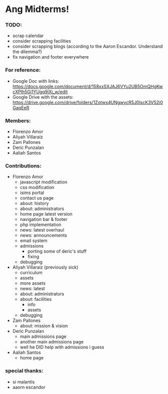 # Ang Midterms!

### TODO:
- scrap calendar
- consider scrapping facilities
- consider scrapping blogs (according to the Aaron Escandor. Understand the dilemma?)
- fix navigation and footer everywhere

### For reference:
- Google Doc with links: https://docs.google.com/document/d/158xxSXJAJ6VYu2UB5OmQHgKwcXPlh5Gi1YUgq9iXi_w/edit
- Google Drive with the assets: https://drive.google.com/drive/folders/1Zotws4UNgwycR5J0lscK3V52i0GaqEeR

### Members:
- Florenzo Amor
- Aliyah Villaraiz
- Zam Pallones
- Deric Punzalan
- Aaliah Santos

### Contributions:
- Florenzo Amor
  - javascript modification
  - css modification
  - isims portal
  - contact us page
  - about: history
  - about: administrators
  - home page latest version
  - navigation bar & footer
  - php implementation
  - news: latest overhaul
  - news: announcements
  - email system
  - admissions
    - porting some of deric's stuff
    - fixing
  - debugging
- Aliyah Villaraiz (previously sick)
  - curriculum
  - assets
  - more assets
  - news: latest
  - about: administrators
  - about: facilities
    - info
    - assets
  - debugging
- Zam Pallones
  - about: mission & vision
- Deric Punzalan
  - main admissions page
  - another main admissions page
  - well he DID help with admissions i guess
- Aaliah Santos
  - home page
  
 
### special thanks:
- si malantis
- aaorn escandor

